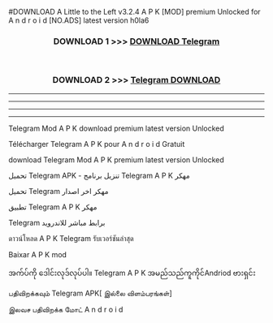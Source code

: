 #DOWNLOAD A Little to the Left v3.2.4 A P K [MOD] premium Unlocked for A n d r o i d [NO.ADS] latest version h0la6 



<div align="center">

<h3>DOWNLOAD 1 >>> <a href="https://getmod1.web.app/?judule=Btd Battles">DOWNLOAD Telegram </a></h3><br>

<h3>DOWNLOAD 2 >>> <a href="https://getmod1.web.app/?judule=Btd Battles">Telegram  DOWNLOAD </a></h3>

</div>


----------------------------------------------------------

----------------------------------------------------------

----------------------------------------------------------

----------------------------------------------------------


Telegram  Mod A P K download premium latest version Unlocked

Télécharger Telegram  A P K pour A n d r o i d Gratuit

download Telegram  Mod A P K premium latest version Unlocked

تحميل Telegram  APK - تنزيل برنامج Telegram  A P K مهكر

تحميل Telegram  مهكر اخر اصدار

تطبيق Telegram  A P K مهكر

Telegram  برابط مباشر للاندرويد

ดาวน์โหลด A P K Telegram  รับเวอร์ชันล่าสุด

Baixar A P K mod

အက်ပ်ကို ဒေါင်းလုဒ်လုပ်ပါ။ Telegram  A P K အမည်သည်ကူကိုင်Andriod ဗားရှင်း

பதிவிறக்கவும் Telegram  APK[ இல்லை விளம்பரங்கள்] 
 
இலவச பதிவிறக்க மோட் A n d r o i d



